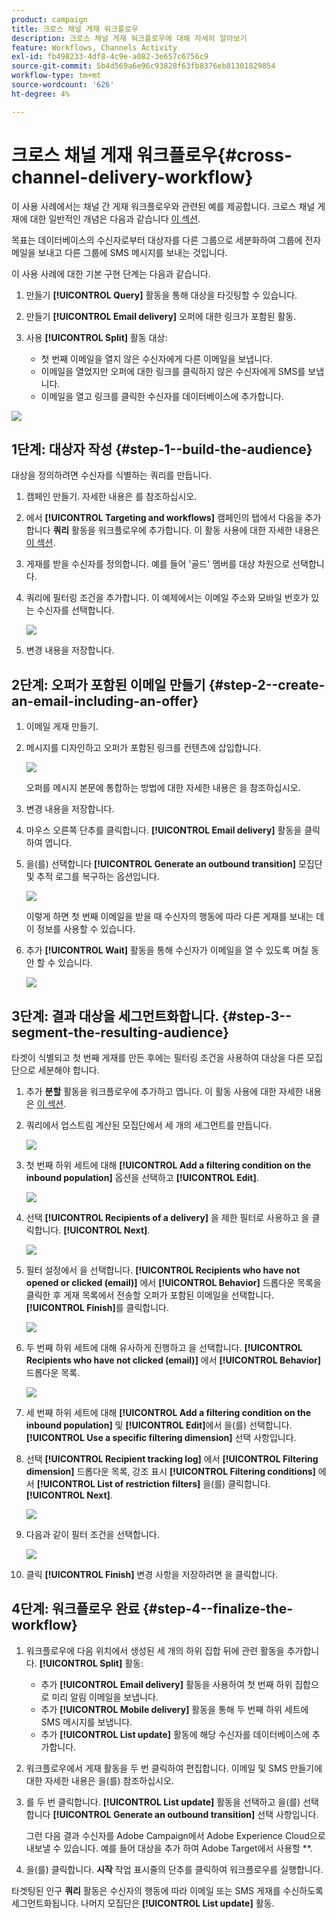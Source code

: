 ```yaml
---
product: campaign
title: 크로스 채널 게재 워크플로우
description: 크로스 채널 게재 워크플로우에 대해 자세히 알아보기
feature: Workflows, Channels Activity
exl-id: fb498233-4df8-4c9e-a082-3e657c6756c9
source-git-commit: 5b4d569a6e96c93828f63fb8376eb81301829854
workflow-type: tm+mt
source-wordcount: '626'
ht-degree: 4%

---
```


# 크로스 채널 게재 워크플로우{#cross-channel-delivery-workflow}

이 사용 사례에서는 채널 간 게재 워크플로우와 관련된 예를 제공합니다. 크로스 채널 게재에 대한 일반적인 개념은 다음과 같습니다 [이 섹션](cross-channel-deliveries.md).

목표는 데이터베이스의 수신자로부터 대상자를 다른 그룹으로 세분화하여 그룹에 전자 메일을 보내고 다른 그룹에 SMS 메시지를 보내는 것입니다.

이 사용 사례에 대한 기본 구현 단계는 다음과 같습니다.

1. 만들기 **[!UICONTROL Query]** 활동을 통해 대상을 타깃팅할 수 있습니다.
1. 만들기 **[!UICONTROL Email delivery]** 오퍼에 대한 링크가 포함된 활동.
1. 사용 **[!UICONTROL Split]** 활동 대상:

   * 첫 번째 이메일을 열지 않은 수신자에게 다른 이메일을 보냅니다.
   * 이메일을 열었지만 오퍼에 대한 링크를 클릭하지 않은 수신자에게 SMS를 보냅니다.
   * 이메일을 열고 링크를 클릭한 수신자를 데이터베이스에 추가합니다.

![](assets/wkf_cross-channel_7.png)

## 1단계: 대상자 작성 {#step-1--build-the-audience}

대상을 정의하려면 수신자를 식별하는 쿼리를 만듭니다.

1. 캠페인 만들기. 자세한 내용은 를 참조하십시오.
1. 에서 **[!UICONTROL Targeting and workflows]** 캠페인의 탭에서 다음을 추가합니다 **쿼리** 활동을 워크플로우에 추가합니다. 이 활동 사용에 대한 자세한 내용은 [이 섹션](query.md).
1. 게재를 받을 수신자를 정의합니다. 예를 들어 &#39;골드&#39; 멤버를 대상 차원으로 선택합니다.
1. 쿼리에 필터링 조건을 추가합니다. 이 예제에서는 이메일 주소와 모바일 번호가 있는 수신자를 선택합니다.

   ![](assets/wkf_cross-channel_3.png)

1. 변경 내용을 저장합니다.

## 2단계: 오퍼가 포함된 이메일 만들기 {#step-2--create-an-email-including-an-offer}

1. 이메일 게재 만들기.
1. 메시지를 디자인하고 오퍼가 포함된 링크를 컨텐츠에 삽입합니다.

   ![](assets/wkf_cross-channel_1.png)

   오퍼를 메시지 본문에 통합하는 방법에 대한 자세한 내용은 을 참조하십시오.

1. 변경 내용을 저장합니다.
1. 마우스 오른쪽 단추를 클릭합니다. **[!UICONTROL Email delivery]** 활동을 클릭하여 엽니다.
1. 을(를) 선택합니다 **[!UICONTROL Generate an outbound transition]** 모집단 및 추적 로그를 복구하는 옵션입니다.

   ![](assets/wkf_cross-channel_2.png)

   이렇게 하면 첫 번째 이메일을 받을 때 수신자의 행동에 따라 다른 게재를 보내는 데 이 정보를 사용할 수 있습니다.

1. 추가 **[!UICONTROL Wait]** 활동을 통해 수신자가 이메일을 열 수 있도록 며칠 동안 할 수 있습니다.

   ![](assets/wkf_cross-channel_4.png)

## 3단계: 결과 대상을 세그먼트화합니다. {#step-3--segment-the-resulting-audience}

타겟이 식별되고 첫 번째 게재를 만든 후에는 필터링 조건을 사용하여 대상을 다른 모집단으로 세분해야 합니다.

1. 추가 **분할** 활동을 워크플로우에 추가하고 엽니다. 이 활동 사용에 대한 자세한 내용은 [이 섹션](split.md).
1. 쿼리에서 업스트림 계산된 모집단에서 세 개의 세그먼트를 만듭니다.

   ![](assets/wkf_cross-channel_6.png)

1. 첫 번째 하위 세트에 대해 **[!UICONTROL Add a filtering condition on the inbound population]** 옵션을 선택하고 **[!UICONTROL Edit]**.

   ![](assets/wkf_cross-channel_8.png)

1. 선택 **[!UICONTROL Recipients of a delivery]** 을 제한 필터로 사용하고 을 클릭합니다. **[!UICONTROL Next]**.

   ![](assets/wkf_cross-channel_9.png)

1. 필터 설정에서 을 선택합니다. **[!UICONTROL Recipients who have not opened or clicked (email)]** 에서 **[!UICONTROL Behavior]** 드롭다운 목록을 클릭한 후 게재 목록에서 전송할 오퍼가 포함된 이메일을 선택합니다. **[!UICONTROL Finish]**&#x200B;를 클릭합니다.

   ![](assets/wkf_cross-channel_10.png)

1. 두 번째 하위 세트에 대해 유사하게 진행하고 을 선택합니다. **[!UICONTROL Recipients who have not clicked (email)]** 에서 **[!UICONTROL Behavior]** 드롭다운 목록.

   ![](assets/wkf_cross-channel_11.png)

1. 세 번째 하위 세트에 대해 **[!UICONTROL Add a filtering condition on the inbound population]** 및 **[!UICONTROL Edit]**&#x200B;에서 을(를) 선택합니다. **[!UICONTROL Use a specific filtering dimension]** 선택 사항입니다.
1. 선택 **[!UICONTROL Recipient tracking log]** 에서 **[!UICONTROL Filtering dimension]** 드롭다운 목록, 강조 표시 **[!UICONTROL Filtering conditions]** 에서 **[!UICONTROL List of restriction filters]** 을(를) 클릭합니다. **[!UICONTROL Next]**.

   ![](assets/wkf_cross-channel_12.png)

1. 다음과 같이 필터 조건을 선택합니다.

   ![](assets/wkf_cross-channel_13.png)

1. 클릭 **[!UICONTROL Finish]** 변경 사항을 저장하려면 을 클릭합니다.

## 4단계: 워크플로우 완료 {#step-4--finalize-the-workflow}

1. 워크플로우에 다음 위치에서 생성된 세 개의 하위 집합 뒤에 관련 활동을 추가합니다. **[!UICONTROL Split]** 활동:

   * 추가 **[!UICONTROL Email delivery]** 활동을 사용하여 첫 번째 하위 집합으로 미리 알림 이메일을 보냅니다.
   * 추가 **[!UICONTROL Mobile delivery]** 활동을 통해 두 번째 하위 세트에 SMS 메시지를 보냅니다.
   * 추가 **[!UICONTROL List update]** 활동에 해당 수신자를 데이터베이스에 추가합니다.

1. 워크플로우에서 게재 활동을 두 번 클릭하여 편집합니다. 이메일 및 SMS 만들기에 대한 자세한 내용은 을(를) 참조하십시오.
1. 를 두 번 클릭합니다. **[!UICONTROL List update]** 활동을 선택하고 을(를) 선택합니다 **[!UICONTROL Generate an outbound transition]** 선택 사항입니다.

   그런 다음 결과 수신자를 Adobe Campaign에서 Adobe Experience Cloud으로 내보낼 수 있습니다. 예를 들어 대상을 추가 하여 Adobe Target에서 사용할 **.

1. 을(를) 클릭합니다. **시작** 작업 표시줄의 단추를 클릭하여 워크플로우를 실행합니다.

타겟팅된 인구 **쿼리** 활동은 수신자의 행동에 따라 이메일 또는 SMS 게재를 수신하도록 세그먼트화됩니다. 나머지 모집단은 **[!UICONTROL List update]** 활동.
